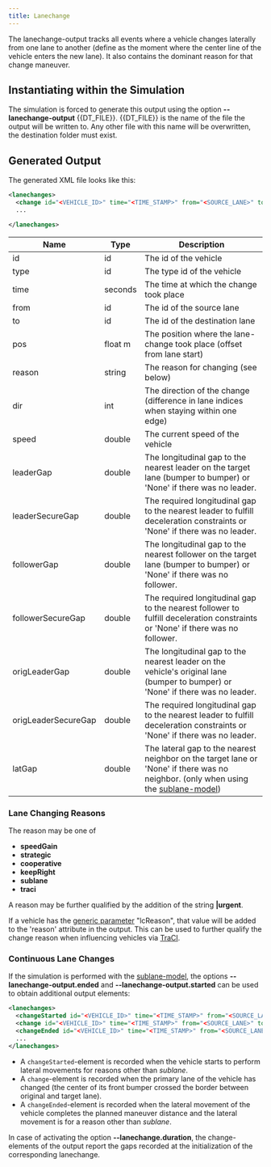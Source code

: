 ```yaml
---
title: Lanechange
---
```


The lanechange-output tracks all events where a vehicle changes
laterally from one lane to another (define as the moment where the
center line of the vehicle enters the new lane). It also contains the
dominant reason for that change maneuver.

## Instantiating within the Simulation

The simulation is forced to generate this output using the option **--lanechange-output** {{DT_FILE}}. {{DT_FILE}} is
the name of the file the output will be written to. Any other file with
this name will be overwritten, the destination folder must exist.

## Generated Output

The generated XML file looks like this:

```xml
<lanechanges>
  <change id="<VEHICLE_ID>" time="<TIME_STAMP>" from="<SOURCE_LANE>" to="<DESTINATION_LANE>" reason="<CHANGE_REASON>" ... />
  ...

</lanechanges>
```

| Name                | Type    | Description                                    |
| ------------------- | ------- | ---------------------------------------------------------------------------------------- |
| id                  | id      | The id of the vehicle          |
| type                | id      | The type id of the vehicle      |
| time                | seconds | The time at which the change took place            |
| from                | id      | The id of the source lane                                      |
| to                  | id      | The id of the destination lane                               |
| pos                 | float m | The position where the lane-change took place (offset from lane start)    |
| reason              | string  | The reason for changing (see below)          |
| dir                 | int     | The direction of the change (difference in lane indices when staying within one edge)               |
| speed               | double  | The current speed of the vehicle                                                                    |
| leaderGap           | double  | The longitudinal gap to the nearest leader on the target lane (bumper to bumper) or 'None' if there was no leader.    |
| leaderSecureGap     | double  | The required longitudinal gap to the nearest leader to fulfill deceleration constraints or 'None' if there was no leader.      |
| followerGap         | double  | The longitudinal gap to the nearest follower on the target lane (bumper to bumper) or 'None' if there was no follower.      |
| followerSecureGap   | double  | The required longitudinal gap to the nearest follower to fulfill deceleration constraints or 'None' if there was no follower.     |
| origLeaderGap       | double  | The longitudinal gap to the nearest leader on the vehicle's original lane (bumper to bumper) or 'None' if there was no leader.    |
| origLeaderSecureGap | double  | The required longitudinal gap to the nearest leader to fulfill deceleration constraints or 'None' if there was no leader.      |
| latGap              | double  | The lateral gap to the nearest neighbor on the target lane or 'None' if there was no neighbor. (only when using the [sublane-model](../../Simulation/SublaneModel.md)) |

### Lane Changing Reasons

The reason may be one of

- **speedGain**
- **strategic**
- **cooperative**
- **keepRight**
- **sublane**
- **traci**

A reason may be further qualified by the addition of the string
**|urgent**.

If a vehicle has the [generic parameter](../GenericParameters.md) "lcReason", that value will be added to the 'reason' attribute in the output. This can be used to further qualify the change reason when influencing vehicles via [TraCI](../../TraCI/Change_Vehicle_State.md).

### Continuous Lane Changes

If the simulation is performed with the
[sublane-model](../../Simulation/SublaneModel.md), the options **--lanechange-output.ended** and **--lanechange-output.started**
can be used to obtain additional output elements:

```xml
<lanechanges>
  <changeStarted id="<VEHICLE_ID>" time="<TIME_STAMP>" from="<SOURCE_LANE>" to="<DESTINATION_LANE>" reason="<CHANGE_REASON>" ... />
  <change id="<VEHICLE_ID>" time="<TIME_STAMP>" from="<SOURCE_LANE>" to="<DESTINATION_LANE>" reason="<CHANGE_REASON>" ... />
  <changeEnded id="<VEHICLE_ID>" time="<TIME_STAMP>" from="<SOURCE_LANE>" to="<DESTINATION_LANE>" reason="<CHANGE_REASON>" ... />
  ...
</lanechanges>
```

- A `changeStarted`-element is recorded when the vehicle starts to
  perform lateral movements for reasons other than *sublane*.
- A `change`-element is recorded when the primary lane of the vehicle
  has changed (the center of its front bumper crossed the border
  between original and target lane).
- A `changeEnded`-element is recorded when the lateral movement of the
  vehicle completes the planned maneuver distance and the lateral
  movement is for a reason other than *sublane*.

In case of activating the option **--lanechange.duration**, the change-elements of the output
report the gaps recorded at the initialization of the corresponding
lanechange.
